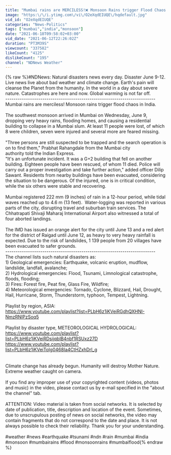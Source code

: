 ```yaml
---
title: "Mumbai rains are MERCILESS!❌ Monsoon Rains trigger Flood Chaos in India."
image: "https:\/\/i.ytimg.com\/vi\/O2eXqdEIUQE\/hqdefault.jpg"
vid_id: "O2eXqdEIUQE"
categories: "News-Politics"
tags: ["mumbai","india","monsoon"]
date: "2021-06-18T09:58:02+03:00"
vid_date: "2021-06-12T22:26:02Z"
duration: "PT3M39S"
viewcount: "337582"
likeCount: "4125"
dislikeCount: "195"
channel: "NDNews Weather"
---
```

{% raw %}#NDNews: Natural disasters news every day. Disaster June 9-12. Live news live about bad weather and climate change. Earth's pain will cleanse the Planet from the humanity. In the world in a day about severe nature. Catastrophes are here and now. Global warming is not far off.<br />-------------------------------------------------------------------------<br />Mumbai rains are merciless! Monsoon rains trigger flood chaos in India.<br /><br /> The southwest monsoon arrived in Mumbai on Wednesday, June 9, dropping very heavy rains, flooding homes, and causing a residential building to collapse in a Mumbai slum. At least 11 people were lost, of which 8 were children, seven were injured and several more are feared missing.<br /><br /> &quot;Three persons are still suspected to be trapped and the search operation is on to find them,&quot; Prabhat Rahangdale from the Mumbai city authority told the Indian Express. <br /> &quot;It's an unfortunate incident. It was a G+2 building that fell on another building. Eighteen people have been rescued, of whom 11 died. Police will carry out a proper investigation and take further action,&quot; added officer Dilip Sawant. Residents from nearby buildings have been evacuated, considering the situation to be dangerous. Of the injured, one is in critical condition, while the six others were stable and recovering.<br /><br />Mumbai registered 222 mm (9 inches) of rain in a 12-hour period, while tidal waves reached up to 4.6 m (13 feet).  Water-logging was reported in various parts of the city, disrupting travel and suburban train services. The Chhatrapati Shivaji Maharaj International Airport also witnessed a total of four aborted landings. <br /><br />The IMD has issued an orange alert for the city until June 13 and a red alert for the district of Raigad until June 12, as heavy to very heavy rainfall is expected. Due to the risk of landslides, 1 139 people from 20 villages have been evacuated to safer grounds.                      <br />-------------------------------------------------------------------------<br />The channel lists such natural disasters as:<br />1) Geological emergencies: Earthquake, volcanic eruption, mudflow, landslide, landfall, avalanche;<br />2) Hydrological emergencies:  Flood, Tsunami, Limnological catastrophe, floods, flooding;<br />3) Fires: Forest fire, Peat fire, Glass Fire, Wildfire;<br />4) Meteorological emergencies: Tornado, Cyclone, Blizzard, Hail, Drought, Hail, Hurricane, Storm, Thunderstorm, typhoon, Tempest, Lightning.<br /><br />Playlist by region, ASIA:<br /><a rel="nofollow" target="blank" href="https://www.youtube.com/playlist?list=PLbH6z1iKVeiRGdhQXHNI-NmzRNIPzSoq5">https://www.youtube.com/playlist?list=PLbH6z1iKVeiRGdhQXHNI-NmzRNIPzSoq5</a><br /><br />Playlist by disaster type, METEOROLOGICAL HYDROLOGICAL:<br /><a rel="nofollow" target="blank" href="https://www.youtube.com/playlist?list=PLbH6z1iKVeiRDsijqbIB4nbf1RSUxz27D">https://www.youtube.com/playlist?list=PLbH6z1iKVeiRDsijqbIB4nbf1RSUxz27D</a><br /><a rel="nofollow" target="blank" href="https://www.youtube.com/playlist?list=PLbH6z1iKVeiToIg0468Ia4CtHZxhDrl_g">https://www.youtube.com/playlist?list=PLbH6z1iKVeiToIg0468Ia4CtHZxhDrl_g</a><br /><br /><br />Climate change has already begun. Humanity will destroy Mother Nature. Extreme weather caught on camera. <br /><br />If you find any improper use of your copyrighted content (videos, photos and music) in the video, please contact us by  e-mail specified in the &quot;about the channel&quot; tab.<br /><br />ATTENTION: Video material is taken from social networks. It is selected by date of publication, title, description and location of the event. Sometimes, due to unscrupulous posting of news on social networks, the video may contain fragments that do not correspond to the date and place. It is not always possible to check their reliability. Thank you for your understanding.<br /><br /> #weather #news #earthquake #tsunami #ndn #rain #mumbai #india #monsoon #mumbairains #flood #monsoonrains #mumbaiflood{% endraw %}
